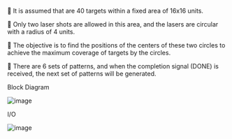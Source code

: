  It is assumed that are 40 targets within a fixed area of 16x16 units.

  Only two laser shots are allowed in this area, and the lasers are circular with a radius of 4 units.
 
  The objective is to find the positions of the centers of these two circles to achieve the maximum coverage of targets by the circles.
 
  There are 6 sets of patterns, and when the completion signal (DONE) is received, the next set of patterns will be generated.


Block Diagram


![image](https://github.com/Lin-Yu-Ming/Laser/assets/71814265/1c861091-042f-4ed6-b0c6-9519cbacde82)

I/O


![image](https://github.com/Lin-Yu-Ming/Laser/assets/71814265/a5bdf301-c4a4-4298-aab1-c8f51e0e702d)
